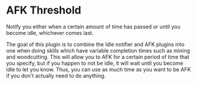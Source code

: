 # AFK Threshold
Notify you either when a certain amount of time has passed or until you become idle, whichever comes last.

The goal of this plugin is to combine the Idle notifier and AFK plugins into one when doing skills which have variable
completion times such as mining and woodcutting. This will allow you to AFK for a certain period of time that you 
specify, but if you happen to not be idle, it will wait until you become idle to let you know. Thus, you can use as much
time as you want to be AFK if you don't actually need to do anything.

